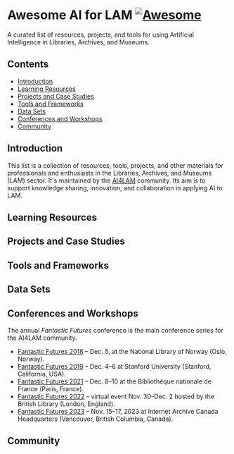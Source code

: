 # Awesome AI for LAM [![Awesome](https://awesome.re/badge.svg)](https://awesome.re)

A curated list of resources, projects, and tools for using Artificial Intelligence in Libraries, Archives, and Museums.

## Contents

- [Introduction](#introduction)
- [Learning Resources](#learning-resources)
- [Projects and Case Studies](#projects-and-case-studies)
- [Tools and Frameworks](#tools-and-frameworks)
- [Data Sets](#data-sets)
- [Conferences and Workshops](#conferences-and-workshops)
- [Community](#community)

## Introduction

This list is a collection of resources, tools, projects, and other materials for professionals and enthusiasts in the Libraries, Archives, and Museums (LAM) sector. It's maintained by the [AI4LAM](https://www.ai4lam.org/) community. Its aim is to support knowledge sharing, innovation, and collaboration in applying AI to LAM.

## Learning Resources

## Projects and Case Studies

## Tools and Frameworks

## Data Sets

## Conferences and Workshops

The annual _Fantastic Futures_ conference is the main conference series for the AI4LAM community.

* [Fantastic Futures 2018](https://www.nb.no/hva-skjer/ai-conference/) – Dec. 5, at the National Library of Norway (Oslo, Norway).
* [Fantastic Futures 2019](https://wayback.stanford.edu/was/20230508165810/http://library.stanford.edu/projects/fantastic-futures) – Dec. 4–6 at Stanford University (Stanford, California, USA).
* [Fantastic Futures 2021](https://www.bnf.fr/fr/captations-et-supports-de-la-conference-2021) – Dec. 8–10 at the Bibliothèque nationale de France (Paris, France).
* [Fantastic Futures 2022](https://sites.google.com/view/ai4lam/ai4lam-2022-virtual-event) – virtual event Nov. 30–Dec. 2 hosted by the British Library (London, England).
* [Fantastic Futures 2023](https://ff2023.archive.org) – Nov. 15–17, 2023 at Internet Archive Canada Headquarters (Vancouver, British Columbia, Canada).


## Community
